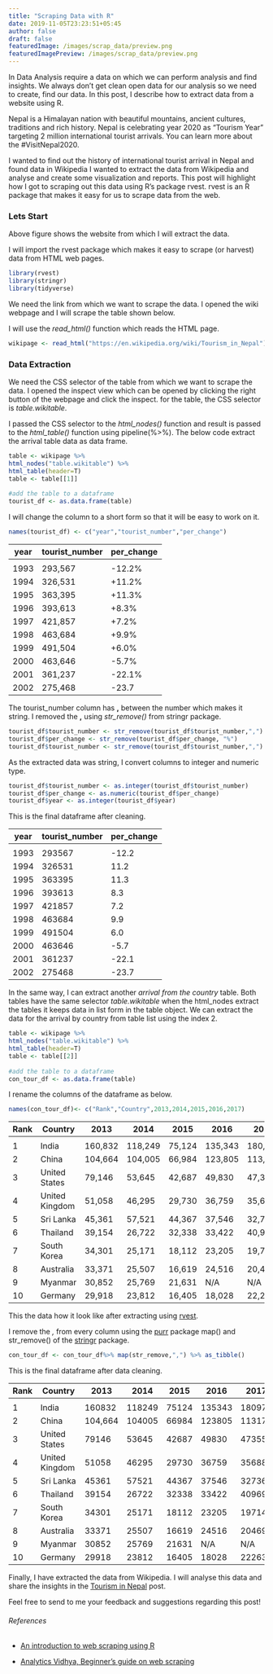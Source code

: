 ```yaml
---
title: "Scraping Data with R"
date: 2019-11-05T23:23:51+05:45
author: false
draft: false
featuredImage: /images/scrap_data/preview.png
featuredImagePreview: /images/scrap_data/preview.png
---
```

In Data Analysis require a data on which we can perform analysis and find insights. We always don’t get clean open data for our analysis so we need to create, find our data. In this post, I describe how to extract data from a website using R.


Nepal is a Himalayan nation with beautiful mountains, ancient cultures, traditions and rich history. Nepal is celebrating year 2020 as “Tourism Year” targeting 2 million international tourist arrivals. You can learn more about the #VisitNepal2020.

I wanted to find out the history of international tourist arrival in Nepal and found data in Wikipedia I wanted to extract the data from Wikipedia and analyse and create some visualization and reports. This post will highlight how I got to scraping out this data using R’s package rvest. rvest is an R package that makes it easy for us to scrape data from the web.

### Lets Start


Above figure shows the website from which I will extract the data.

I will import the rvest package which makes it easy to scrape (or harvest) data from HTML web pages.

```R
library(rvest)
library(stringr)
library(tidyverse)
```

We need the link from which we want to scrape the data. I opened the wiki webpage and I will scrape the table shown below.

I will use the *read_html()* function which reads the HTML page.

```R
wikipage <- read_html("https://en.wikipedia.org/wiki/Tourism_in_Nepal")
```

### Data Extraction

We need the CSS selector of the table from which we want to scrape the data. I opened the inspect view which can be opened by clicking the right button of the webpage and click the inspect. for the table, the CSS selector is *table.wikitable*.



I passed the CSS selector to the *html_nodes()* function and result is passed to the *html_table()* function using pipeline(%>%). The below code extract the arrival table data as data frame.

```R
table <- wikipage %>%
html_nodes("table.wikitable") %>%
html_table(header=T)
table <- table[[1]]
 
#add the table to a dataframe
tourist_df <- as.data.frame(table)
```

I will change the column to a short form so that it will be easy to work on it.

```R
names(tourist_df) <- c("year","tourist_number","per_change")
```

|year  |tourist_number|  per_change |
| -------- | -------- | ------|
|<int>   |   <chr> |         <chr> |
|1993	 | 293,567 | 	-12.2% | 
1994	 | 326,531 |    +11.2% | 
1995	 | 363,395 | 	+11.3% | 
1996	 | 393,613 |    +8.3%  | 
1997	 | 421,857 | 	+7.2%  | 
1998	 | 463,684 | 	+9.9%  | 
1999	 | 491,504 | 	+6.0%  | 
2000	 | 463,646 | 	-5.7%  | 
2001	 | 361,237 | 	-22.1% | 
2002	 | 275,468 | 	-23.7  | 


The tourist_number column has **,** between the number which makes it string. I removed the **,** using *str_remove()* from stringr package.

```R
tourist_df$tourist_number <- str_remove(tourist_df$tourist_number,",")
tourist_df$per_change <- str_remove(tourist_df$per_change, "%")
tourist_df$tourist_number <- str_remove(tourist_df$tourist_number,",")
```

As the extracted data was string, I convert columns to integer and numeric type.

```R
tourist_df$tourist_number <- as.integer(tourist_df$tourist_number)
tourist_df$per_change <- as.numeric(tourist_df$per_change)
tourist_df$year <- as.integer(tourist_df$year)
```

This is the final dataframe after cleaning.

| year | tourist_number | per_change |
| ------ | ------ | ------ |
| <int>  | <int> | <dbl>   |
| 1993  | 293567 |	-12.2 |
| 1994	| 326531 |	11.2  |
| 1995	| 363395 |	11.3  |
| 1996	| 393613 |	8.3   |
| 1997	| 421857 |	7.2   |
| 1998	| 463684 |	9.9   |
| 1999	| 491504 |	6.0   |
| 2000	| 463646 |	-5.7  |
| 2001	| 361237 |	-22.1 |
| 2002	| 275468 |	-23.7 |

In the same way, I can extract another *arrival from the country* table. Both tables have the same selector *table.wikitable* when the html_nodes extract the tables it keeps data in list form in the table object. We can extract the data for the arrival by country from table list using the index 2.

```R
table <- wikipage %>%
html_nodes("table.wikitable") %>%
html_table(header=T)
table <- table[[2]]
 
#add the table to a dataframe
con_tour_df <- as.data.frame(table)
```

I rename the columns of the dataframe as below.

```R
names(con_tour_df)<- c("Rank","Country",2013,2014,2015,2016,2017)
```


| Rank | Country|  2013 | 2014|  2015 | 2016|  2017| 
| ---- | ---- | ---- | ---- | ---- | ---- | ---- |
| <int> | <chr>|  <chr> | <chr> | <chr> | <chr> | <chr>| 
| 1	| India| 	160,832	| 118,249	| 75,124	| 135,343	| 180,974| 
| 2	| China| 	104,664	| 104,005	| 66,984	| 123,805	| 113,173| 
| 3	| United States| 	79,146	| 53,645	| 42,687	| 49,830|	47,355| 
| 4	| United Kingdom| 	51,058	| 46,295	| 29,730	| 36,759|	35,688| 
| 5	| Sri Lanka| 	45,361	| 57,521	| 44,367	| 37,546| 	32,736| 
| 6	| Thailand| 	39,154	| 26,722	| 32,338|	33,422	| 40,969| 
| 7	| South Korea	| 34,301	| 25,171	| 18,112	|23,205	| 19,714| 
| 8	| Australia	| 33,371	| 25,507	| 16,619	| 24,516	| 20,469| 
| 9	| Myanmar	| 30,852	| 25,769	| 21,631	| N/A| 	N/A| 
| 10	| Germany	| 29,918	| 23,812	| 16,405	| 18,028	| 22,263| 


This the data how it look like after extracting using [rvest](https://rvest.tidyverse.org/).

I remove the *,* from every column using the [purr](https://purrr.tidyverse.org/) package map() and str_remove() of the [stringr](https://stringr.tidyverse.org/) package.

```R
con_tour_df <- con_tour_df%>% map(str_remove,",") %>% as_tibble()
```

This is the final dataframe after data cleaning.

| Rank | Country|  2013 | 2014|  2015 | 2016|  2017| 
| ---- | ---- | ---- | ---- | ---- | ---- | ---- |
| <int> | <chr>|  <chr> | <chr> | <chr> | <chr> | <chr>| 
| 1	| India| 	160832	| 118249	| 75124	| 135343	| 180974| 
| 2	| China| 	104,664	| 104005	| 66984	| 123805	| 113173| 
| 3	| United States| 	79146	| 53645	| 42687	| 49830|	47355| 
| 4	| United Kingdom| 	51058	| 46295	| 29730	| 36759	|35688| 
| 5	| Sri Lanka| 	45361	| 57521	| 44367	| 37546| 	32736| 
| 6	| Thailand| 	39154	| 26722	| 32338	|33422	| 40969| 
| 7	| South Korea	| 34301	| 25171	| 18112	|23205	| 19714| 
| 8	| Australia	| 33371	| 25507	| 16619	| 24516	| 20469| 
| 9	| Myanmar	| 30852	| 25769	| 21631	| N/A | 	N/A | 
| 10	| Germany	| 29918	| 23812	| 16405	| 18028	| 22263| 

Finally, I have extracted the data from Wikipedia. I will analyse this data and share the insights in the [Tourism in Nepal](/posts/tourism_nepal/)
  post.

Feel free to send to me your feedback and suggestions regarding this post!

###### References

* [An introduction to web scraping using R](https://www.freecodecamp.org/news/an-introduction-to-web-scraping-using-r-40284110c848/)

* [Analytics Vidhya, Beginner’s guide on web scraping](https://www.analyticsvidhya.com/blog/2017/03/beginners-guide-on-web-scraping-in-r-using-rvest-with-hands-on-knowledge/)